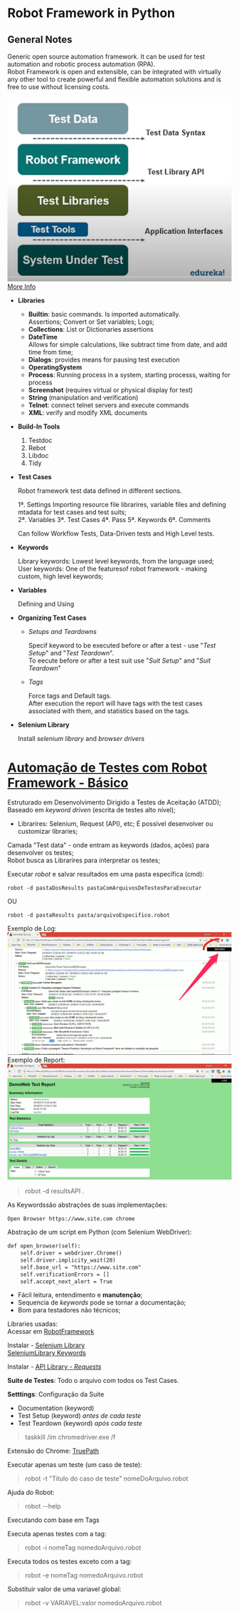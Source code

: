 # Robot Framework in Python

## General Notes
Generic open source automation framework. It can be used for test automation and robotic process automation (RPA).  
Robot Framework is open and extensible, can be integrated with virtually any other tool to create powerful and flexible automation solutions and is free to use without licensing costs.

![Robot Framework Architecture](imgs//robotArchitecture.png)  
[More Info](https://youtu.be/d-KWz7euLlc)

- **Libraries**

  - **Builtin**: basic commands. Is imported automatically.  
    Assertions; Convert or Set variables; Logs; 
  - **Collections**: List or Dictionaries assertions
  - **DateTime**  
    Allows for simple calculations, like subtract time from date, and add time from time;
  - **Dialogs**: provides means for pausing test execution
  - **OperatingSystem**
  - **Process**: Running process in a system, starting processs, waiting for process
  - **Screenshot** (requires virtual or physical display for test)
  - **String** (manipulation and verification)
  - **Telnet**: connect telnet servers and execute commands
  - **XML**: verify and modify XML documents

- **Build-In Tools**

  1. Testdoc
  2. Rebot
  3. Libdoc
  4. Tidy

- **Test Cases**

  Robot framework test data defined in different sections.

    1ª. Settings
        Importing resource file librarires, variable files and defining mtadata for test cases and test suits;  
    2ª. Variables
    3ª. Test Cases
    4ª. Pass
    5ª. Keywords
    6ª. Comments

  Can follow Workflow Tests, Data-Driven tests and High Level tests.

- **Keywords**

  Library keywords: Lowest level keywords, from the language used;  
  User keywords: One of the featuresof robot framework - making custom, high level keywords;

- **Variables**

  Defining and Using

- **Organizing Test Cases**

  - *Setups and Teardowns*

    Specif keyword to be executed before or after a test - use "*Test Setup*" and "*Test Teardown*".  
    To eecute before or after a test suit use "*Suit Setup*" and "*Suit Teardown*"

  - *Tags*

    Force tags and Default tags.  
    After execution the report will have tags with the test cases associated with them, and statistics based on the tags.

- **Selenium Library**

  Install *selenium library* and *browser drivers*

# [Automação de Testes com Robot Framework - Básico](https://www.udemy.com/course/automacao-de-testes-com-robot-framework-basico/)

Estruturado em Desenvolvimento Dirigido a Testes de Aceitação (ATDD);  
Baseado em *keyword driven* (escrita de testes alto nível);  
- Librarires: Selenium, Request (API), etc;
É possível desenvolver ou customizar libraries;

Camada "Test data" - onde entram as keywords (dados, ações) para desenvolver os testes;  
Robot busca as Librarires para interpretar os testes;

Executar *robot* e salvar resultados em uma pasta específica (cmd):

    robot -d pastaDosResults pastaComArquivosDeTestesParaExecutar

OU

    robot -d pastaResults pasta/arquivoEspecifico.robot

Exemplo de Log:  
![Robot - Exemplo de Log](imgs/RobotexLog.png)  
Exemplo de Report:  
![Robot - Exemplo de Report](imgs/RobotexReport.png)

> robot -d resultsAPI .

As Keywordssão abstrações de suas implementações:

    Open Browser https://www.site.com chrome
Abstração de um script em Python (com Selenium WebDriver): 

    def open_browser(self): 
        self.driver = webdriver.Chrome()
        self.driver.implicity_wait(20)
        self.base_url = "https://www.site.com"
        self.verificationErrors = []
        self.accept_next_alert = True

- Fácil leitura, entendimento e **manutenção**;
- Sequencia de *keywords* pode se tornar a documentação;
- Bom para testadores não técnicos;

Libraries usadas:  
Acessar em [RobotFramework](https://robotframework.org/#libraries)  

Instalar - [Selenium Library](https://github.com/robotframework/SeleniumLibrary/#installation)  
[SeleniumLibrary Keywords](https://robotframework.org/SeleniumLibrary/SeleniumLibrary.html)

Instalar - [API Library - *Requests*](https://github.com/MarketSquare/robotframework-requests#install-stable-version)

**Suite de Testes**: Todo o arquivo com todos os Test Cases.

**Setttings**: Configuração da Suite

- Documentation (keyword)
- Test Setup (keyword) *antes de cada teste*
- Test Teardown (keyword) *após cada teste*

> taskkill /im chromedriver.exe /f  

Extensão do Chrome: [TruePath](https://qaworld.ga/truepath/)

Executar apenas um teste (um caso de teste):  
> robot -t "Titulo do caso de teste" nomeDoArquivo.robot

Ajuda do Robot:  
> robot --help

Executando com base em Tags

Executa apenas testes com a tag:  
> robot -i nomeTag nomedoArquivo.robot

Executa todos os testes exceto com a tag:
> robot -e nomeTag nomedoArquivo.robot

Substituir valor de uma variavel global:  
> robot -v VARIAVEL:valor nomedoArquivo.robot